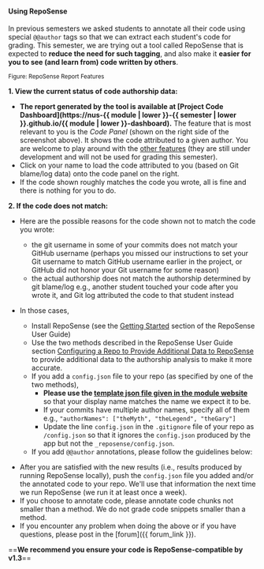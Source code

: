 #### Using RepoSense

<div id="main">

In previous semesters we asked students to annotate all their code using special `@@author` tags so that we can extract each student's code for grading. This semester, we are trying out a tool  called RepoSense that is expected to **reduce the need for such tagging**, and also make it **easier for you to see (and learn from) code written by others**.

<pic src="https://github.com/reposense/RepoSense/raw/release/docs/images/report.png" alt="Logo">
  <sub>Figure: RepoSense Report Features</sub>
</pic>

**1. View the current status of code authorship data:**

* **The report generated by the tool is available at [Project Code Dashboard](https://nus-{{ module | lower }}-{{ semester | lower }}.github.io/{{ module | lower }}-dashboard).** The feature that is most relevant to you is the _Code Panel_ (shown on the right side of the screenshot above). It shows the code attributed to a given author. You are welcome to play around with the [other features](https://github.com/reposense/RepoSense/blob/release/docs/UserGuide.md#interpreting-the-report) (they are still under development and will not be used for grading this semester).
* Click on your name to load the code attributed to you (based on Git blame/log data) onto the code panel on the right.
* If the code shown roughly matches the code you wrote, all is fine and there is nothing for you to do.

**2. If the code does not match:**

* Here are the possible reasons for the code shown not to match the code you wrote:
  * the git username in some of your commits does not match your GitHub username (perhaps you missed our instructions to set your Git username to match GitHub username earlier in the project, or GitHub did not honor your Git username for some reason)
  * the actual authorship does not match the authorship determined by git blame/log e.g., another student touched your code after you wrote it, and Git log attributed the code to that student instead

* In those cases,
  * Install RepoSense (see the [Getting Started](https://github.com/reposense/RepoSense/blob/release/docs/UserGuide.md#getting-started) section of the RepoSense User Guide)
  * Use the two methods described in the RepoSense User Guide section [Configuring a Repo to Provide Additional Data to RepoSense](https://github.com/reposense/RepoSense/blob/release/docs/UserGuide.md#configuring-a-repo-to-provide-additional-data-to-reposense) to provide additional data to the authorship analysis to make it more accurate.
   * If you add a `config.json` file to your repo (as specified by one of the two methods),
     * **Please use the [template json file given in the module website](https://nus-cs2103-ay1819s1.github.io/cs2103-website/admin/reposenseConfigTemplates.html)** so that your display name matches the name we expect it to be.
     * If your commits have multiple author names, specify all of them e.g., `"authorNames": ["theMyth", "theLegend", "theGary"]`
     * Update the line `config.json` in the `.gitignore` file of your repo as `/config.json` so that it ignores the `config.json` produced by the app but not the `_reposense/config.json`.
   * If you add `@@author` annotations, please follow the guidelines below:

<div class="indented-level3">
<panel header="Adding `@@author` tags to indicate authorship">
  <include src="reposenseAuthorAnnotation.md" />
</panel>
</div>

  * After you are satisfied with the new results (i.e., results produced by running RepoSense locally), push the `config.json` file you added and/or the annotated code to your repo. We'll use that information the next time we run RepoSense (we run it at least once a week).
  * If you choose to annotate code, please annotate code chunks not smaller than a method. We do not grade code snippets smaller than a method.
  * If you encounter any problem when doing the above or if you have questions, please post in the [forum]({{ forum_link }}).

==**We recommend you ensure your code is RepoSense-compatible by v1.3**==

</div>
